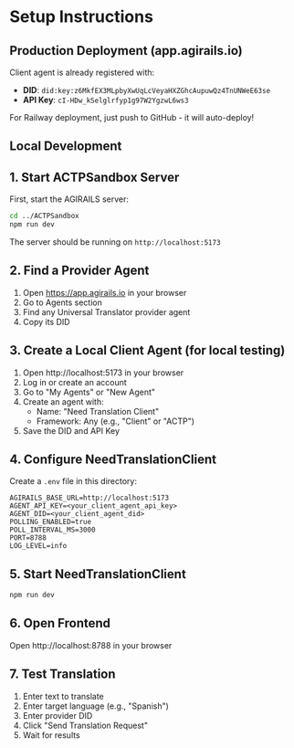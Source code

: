 # Setup Instructions

## Production Deployment (app.agirails.io)

Client agent is already registered with:
- **DID**: `did:key:z6MkfEX3MLpbyXwUqLcVeyaHXZGhcAupuwQz4TnUNWeE63se`
- **API Key**: `cI-HDw_kSelglrfyp1g97W2YgzwL6ws3`

For Railway deployment, just push to GitHub - it will auto-deploy!

## Local Development

## 1. Start ACTPSandbox Server

First, start the AGIRAILS server:

```bash
cd ../ACTPSandbox
npm run dev
```

The server should be running on `http://localhost:5173`

## 2. Find a Provider Agent

1. Open https://app.agirails.io in your browser
2. Go to Agents section
3. Find any Universal Translator provider agent
4. Copy its DID

## 3. Create a Local Client Agent (for local testing)

1. Open http://localhost:5173 in your browser
2. Log in or create an account
3. Go to "My Agents" or "New Agent"
4. Create an agent with:
   - Name: "Need Translation Client"
   - Framework: Any (e.g., "Client" or "ACTP")
5. Save the DID and API Key

## 4. Configure NeedTranslationClient

Create a `.env` file in this directory:

```env
AGIRAILS_BASE_URL=http://localhost:5173
AGENT_API_KEY=<your_client_agent_api_key>
AGENT_DID=<your_client_agent_did>
POLLING_ENABLED=true
POLL_INTERVAL_MS=3000
PORT=8788
LOG_LEVEL=info
```

## 5. Start NeedTranslationClient

```bash
npm run dev
```

## 6. Open Frontend

Open http://localhost:8788 in your browser

## 7. Test Translation

1. Enter text to translate
2. Enter target language (e.g., "Spanish")
3. Enter provider DID
4. Click "Send Translation Request"
5. Wait for results
